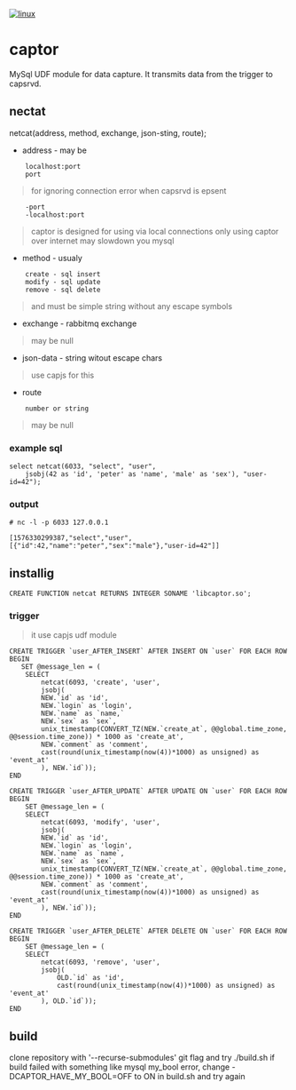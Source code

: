[![linux](https://github.com/ikonopistsev/captor/workflows/linux/badge.svg)](https://github.com/ikonopistsev/captor/actions?query=workflow%3Alinux)

# captor

MySql UDF module for data capture. It transmits data from the trigger to capsrvd.

## nectat

netcat(address, method, exchange, json-sting, route);

* address - may be
```
    localhost:port
    port
```
> for ignoring connection error when capsrvd is epsent
```
    -port 
    -localhost:port
```
>captor is designed for using via local connections only
>	using captor over internet may slowdown you mysql

* method - usualy
```
    create - sql insert
    modify - sql update
    remove - sql delete
```
> and must be simple string
> without any escape symbols

* exchange - rabbitmq exchange
> may be null

* json-data - string witout escape chars

> use capjs for this

* route
```
    number or string
```
> may be null

### example sql
```
select netcat(6033, "select", "user", 
    jsobj(42 as 'id', 'peter' as 'name', 'male' as 'sex'), "user-id=42");
```
### output
```
# nc -l -p 6033 127.0.0.1
```
```
[1576330299387,"select","user",[{"id":42,"name":"peter","sex":"male"},"user-id=42"]]
```

## installig
```
CREATE FUNCTION netcat RETURNS INTEGER SONAME 'libcaptor.so';
```

### trigger
> it use capjs udf module
```
CREATE TRIGGER `user_AFTER_INSERT` AFTER INSERT ON `user` FOR EACH ROW
BEGIN
   SET @message_len = (
    SELECT 
        netcat(6093, 'create', 'user',
        jsobj(
        NEW.`id` as 'id',
        NEW.`login` as 'login',
        NEW.`name` as `name,`
        NEW.`sex` as `sex`,
        unix_timestamp(CONVERT_TZ(NEW.`create_at`, @@global.time_zone, @@session.time_zone)) * 1000 as 'create_at',
        NEW.`comment` as 'comment',
        cast(round(unix_timestamp(now(4))*1000) as unsigned) as 'event_at'
        ), NEW.`id`));
END
```
```
CREATE TRIGGER `user_AFTER_UPDATE` AFTER UPDATE ON `user` FOR EACH ROW
BEGIN
    SET @message_len = (
    SELECT
        netcat(6093, 'modify', 'user',
        jsobj(
        NEW.`id` as 'id',
        NEW.`login` as 'login',
        NEW.`name` as `name`,
        NEW.`sex` as `sex`,
        unix_timestamp(CONVERT_TZ(NEW.`create_at`, @@global.time_zone, @@session.time_zone)) * 1000 as 'create_at',
        NEW.`comment` as 'comment',
        cast(round(unix_timestamp(now(4))*1000) as unsigned) as 'event_at'
        ), NEW.`id`));
END
```
```
CREATE TRIGGER `user_AFTER_DELETE` AFTER DELETE ON `user` FOR EACH ROW
BEGIN
    SET @message_len = (
    SELECT
        netcat(6093, 'remove', 'user',
        jsobj(
            OLD.`id` as 'id',
            cast(round(unix_timestamp(now(4))*1000) as unsigned) as 'event_at'
        ), OLD.`id`));
END
```

## build

clone repository with '--recurse-submodules' git flag
and try ./build.sh
if build failed with something like mysql my_bool error, change -DCAPTOR_HAVE_MY_BOOL=OFF to ON in build.sh
and try again

